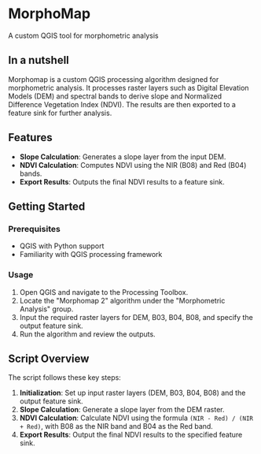 # MorphoMap
A custom QGIS tool for morphometric analysis

## In a nutshell

Morphomap is a custom QGIS processing algorithm designed for morphometric analysis. It processes raster layers such as Digital Elevation Models (DEM) and spectral bands to derive slope and Normalized Difference Vegetation Index (NDVI). The results are then exported to a feature sink for further analysis.

## Features

- **Slope Calculation**: Generates a slope layer from the input DEM.
- **NDVI Calculation**: Computes NDVI using the NIR (B08) and Red (B04) bands.
- **Export Results**: Outputs the final NDVI results to a feature sink.

## Getting Started

### Prerequisites

- QGIS with Python support
- Familiarity with QGIS processing framework

### Usage

1. Open QGIS and navigate to the Processing Toolbox.
2. Locate the "Morphomap 2" algorithm under the "Morphometric Analysis" group.
3. Input the required raster layers for DEM, B03, B04, B08, and specify the output feature sink.
4. Run the algorithm and review the outputs.

## Script Overview

The script follows these key steps:

1. **Initialization**: Set up input raster layers (DEM, B03, B04, B08) and the output feature sink.
2. **Slope Calculation**: Generate a slope layer from the DEM raster.
3. **NDVI Calculation**: Calculate NDVI using the formula `(NIR - Red) / (NIR + Red)`, with B08 as the NIR band and B04 as the Red band.
4. **Export Results**: Output the final NDVI results to the specified feature sink.

